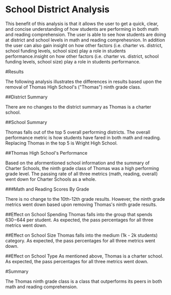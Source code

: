 # School District Analysis

This benefit of this analysis is that it allows the user to get a quick, clear, and concise understanding of how students are performing in both math and reading comprehension.  The user is able to see how students are doing at district and school levels in math and reading comprehesnion.  In addition the user can also gain insight on how other factors (i.e. charter vs. district, school funding levels, school size) play a role in students performance.insight on how other factors (i.e. charter vs. district, school funding levels, school size) play a role in students performance.

#Results

The following analysis illustrates the differences in results based upon the removal of Thomas High School's ("Thomas") ninth grade class.

##District Summary

There are no changes to the district summary as Thomas is a charter school.

##School Summary

Thomas falls out of the top 5 overall performing districts.  The overall performance metric is how students have fared in both math and reading.  Replacing Thomas in the top 5 is Wright High School.

##Thomas High School's Performance

Based on the aformentioned school information and the summary of Charter Schools, the ninth grade class of Thomas was a high performing grade level.  The passing rate of all three metrics (math, reading, overall) went down for Charter Schools as a whole.

###Math and Reading Scores By Grade

There is no change to the 10th-12th grade results.  However, the ninth grade metrics went down based upon removing Thomas's ninth grade results.

##Effect on School Spending
Thomas falls into the group that spends $630-$644 per student.  As expected, the pass percentages for all three metrics went down.

##Effect on School Size
Thomas falls into the medium (1k - 2k students) category.  As expected, the pass percentages for all three metrics went down.

##Effect on School Type
As mentioned above, Thomas is a charter school.  As expected, the pass percentages for all three metrics went down.

#Summary

The Thomas ninth grade class is a class that outperforms its peers in both math and reading comprehension.
